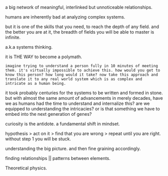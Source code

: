 
a big network of meaningful, interlinked but unnoticeable relationships.

humans are inherently bad at analyzing complex systems.

but it is one of the skills that you need, to reach the depth of any field.
and the better you are at it, the breadth of fields you will be able to master is infinite.

a.k.a systems thinking.

it is THE WAY to become a polymath.

	imagine trying to understand a person fully in 10 minutes of meeting them. it's virtually impossible to achieve this. how would you get to know this person? how long would it take? now take this approach and translate it to any real world system which is as complex and intricate as a human being.

it took probably centuries for the systems to be written and formed in stone. but with almost the same amount of advancements in merely decades, have we as humans had the time to understand and internalize this? are we equipped to understanding the intricacies? or is that something we have to embed into the next generation of genes?

curiosity is the antidote. a fundamental shift in mindset.

hypothesis > act on it > find that you are wrong > repeat until you are right.
without step 1 you will be stuck.

understanding the big picture. and then fine graining accordingly.

finding relationships || patterns between elements.

Theoretical physics.
